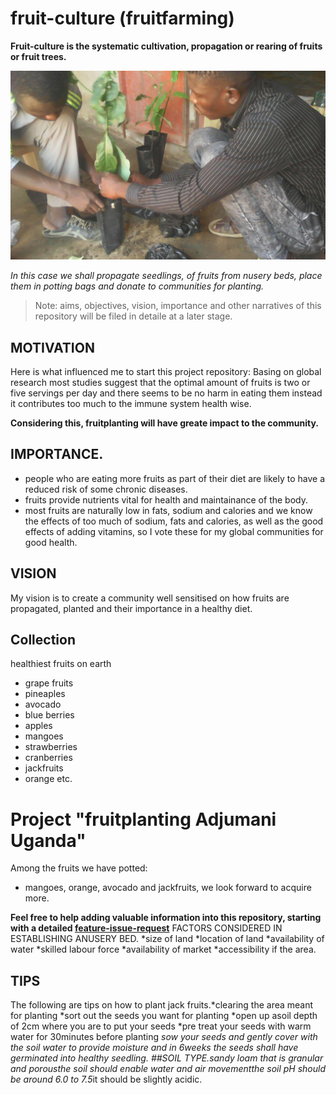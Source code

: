 # fruit-culture (fruitfarming)
**Fruit-culture is the systematic cultivation, propagation or rearing of fruits or fruit trees.**

![](/images/fruit-farming-7.jpg)

*In this case we shall propagate seedlings, of fruits from nusery beds, place them in potting bags and donate to communities for planting.*

> Note: aims, objectives, vision, importance and other narratives of this repository will be filed in detaile at a later stage.

## MOTIVATION
Here is what influenced me to start this project repository:
Basing on global research most studies suggest that the optimal amount of fruits is two or five servings per day and there seems to be no harm in eating them instead it contributes too much to the immune system health wise.

**Considering this, fruitplanting will have greate impact to the community.**  


## IMPORTANCE.     
- people who are eating more fruits as part of their diet are likely to have a reduced risk of some chronic diseases.        
- fruits provide nutrients vital for health and maintainance of the body.  
- most fruits are naturally low in fats, sodium and calories and we know the effects of too much of sodium, fats and calories, as well as the good effects of adding vitamins, so I vote these for my global communities for good health.

## VISION
My vision is to create a community well sensitised on how fruits are propagated, planted and their importance in a healthy diet.

## Collection
healthiest fruits on earth
- grape fruits 
- pineaples
- avocado
- blue berries
- apples
- mangoes
- strawberries
- cranberries
- jackfruits
- orange 
etc.

# Project "fruitplanting Adjumani Uganda"
Among the fruits we have potted:
- mangoes, orange, avocado and jackfruits, we look forward to acquire more.

**Feel free to help adding valuable information into this repository, starting with a detailed [feature-issue-request](https://github.com/chardso/fruit-culture-fruit-farming/issues)**
FACTORS CONSIDERED IN ESTABLISHING ANUSERY BED.
*size of land *location of land *availability of water *skilled labour force *availability of market *accessibility if the area.
## TIPS
The following are tips on how to plant jack fruits.*clearing the area meant for planting *sort out the seeds you want for planting *open up asoil depth of 2cm where you are to put your seeds *pre treat your seeds with warm water for 30minutes before planting *sow your seeds and gently cover with the soil *water to provide moisture and in 6weeks the seeds shall have germinated into healthy seedling.
##SOIL TYPE.*sandy loam that is granular and porous*the soil should enable water and air movement*the soil pH should be around 6.0 to 7.5*it should be slightly acidic.
